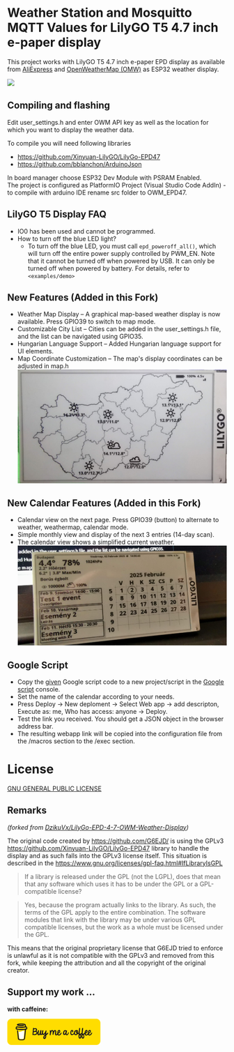 Weather Station and Mosquitto MQTT Values for LilyGO T5 4.7 inch e-paper display
=======================================

This project works with LilyGO T5 4.7 inch e-paper EPD display as available from [AliExpress](https://aliexpress.com/item/1005002272417292.html) and [OpenWeatherMap (OMW)](https://home.openweathermap.org) as ESP32 weather display.

![](./assets/LilyGoWeatherStation.jpg)

## Compiling and flashing
Edit user_settings.h and enter OWM API key as well as the location for which you want to display the weather data.

To compile you will need following libraries  
- https://github.com/Xinyuan-LilyGO/LilyGo-EPD47
- https://github.com/bblanchon/ArduinoJson  

In board manager choose ESP32 Dev Module with PSRAM Enabled.  
The project is configured as PlatformIO Project (Visual Studio Code AddIn) - to compile with arduino IDE rename src folder to OWM_EPD47.

## LilyGO T5 Display FAQ

- IO0 has been used and cannot be programmed.
- How to turn off the blue LED light?
    - To turn off the blue LED, you must call `epd_poweroff_all()`, which will turn off the entire power supply controlled by PWM_EN. Note that it cannot be turned off when powered by USB. It can only be turned off when powered by battery. For details, refer to `<examples/demo>`

## New Features (Added in this Fork)
- Weather Map Display – A graphical map-based weather display is now available. Press GPIO39 to switch to map mode.
- Customizable City List – Cities can be added in the user_settings.h file, and the list can be navigated using GPIO35.
- Hungarian Language Support – Added Hungarian language support for UI elements.
- Map Coordinate Customization – The map's display coordinates can be adjusted in map.h
![](./assets/WeatherMap.jpg)

## New Calendar Features (Added in this Fork)
- Calendar view on the next page. Press GPIO39 (button) to alternate to weather, weathermap, calendar mode.
- Simple monthly view and display of the next 3 entries (14-day scan).
- The calendar view shows a simplified current weather.
![](./assets/Calendar.jpg)

## Google Script
- Copy the [given](./scripts/appscript.gs) Google script code to a new project/script in the [Google script](https://script.google.com/) console.
- Set the name of the calendar according to your needs.
- Press Deploy -> New deploment -> Select Web app -> add descripton, Execute as: me, Who has access: anyone -> Deploy.
- Test the link you received. You should get a JSON object in the browser address bar.
- The resulting webapp link will be copied into the configuration file from the /macros section to the /exec section.

# License

[GNU GENERAL PUBLIC LICENSE](./LICENSE)

## Remarks 
_(forked from [DzikuVx/LilyGo-EPD-4-7-OWM-Weather-Display](https://github.com/DzikuVx/LilyGo-EPD-4-7-OWM-Weather-Display))_  

The original code created by https://github.com/G6EJD/ is using the GPLv3 https://github.com/Xinyuan-LilyGO/LilyGo-EPD47 library to handle the display and as such falls into the GPLv3 license itself. This situation is described in the https://www.gnu.org/licenses/gpl-faq.html#IfLibraryIsGPL

> If a library is released under the GPL (not the LGPL), does that mean that any software which uses it has to be under the GPL or a GPL-compatible license?

> Yes, because the program actually links to the library. As such, the terms of the GPL apply to the entire combination. The software modules that link with the library may be under various GPL compatible licenses, but the work as a whole must be licensed under the GPL.

This means that the original proprietary license that G6EJD tried to enforce is unlawful as it is not compatible with the GPLv3 and removed from this fork, while keeping the attribution and all the copyright of the original creator.

## Support my work ...
**with caffeine:**  

<a href="https://buymeacoffee.com/HA5SZI" target="_blank">
  <img src="https://raw.githubusercontent.com/CybDis/CybDis/main/bmc-yellow-button.png" height="60px"/></a>
